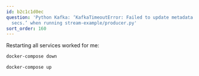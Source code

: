 ```yaml
---
id: b2c1c1d0ec
question: 'Python Kafka: ‘KafkaTimeoutError: Failed to update metadata after 60.0
  secs.’ when running stream-example/producer.py'
sort_order: 160
---
```


Restarting all services worked for me:

```bash
docker-compose down

docker-compose up
```